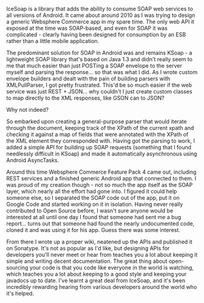 IceSoap is a library that adds the ability to consume SOAP web services to all versions of Android. It came about around 2010 as I was trying to design a generic Websphere Commerce app in my spare time. The only web API it exposed at the time was SOAP-based, and even for SOAP it was complicated - clearly having been designed for consumption by an ESB rather than a little mobile application.

The predominant solution for SOAP in Android was and remains KSoap - a lightweight SOAP library that's based on Java 1.3 and didn't really seem to me that much easier than just POSTing a SOAP envelope to the server myself and parsing the response... so that was what I did. As I wrote custom envelope builders and dealt with the pain of building parsers with XMLPullParser, I got pretty frustrated. This'd be so much easier if the web service was just REST + JSON... why couldn't I just create custom classes to map directly to the XML responses, like GSON can to JSON?

Why not indeed?

So embarked upon creating a general-purpose parser that would iterate through the document, keeping track of the XPath of the current xpath and checking it against a map of fields that were annotated with the XPath of the XML element they corresponded with. Having got the parsing to work, I added a simple API for building up SOAP requests (something that I found needlessly difficult in KSoap) and made it automatically asynchronous using Android AsyncTasks.

Around this time Websphere Commerce Feature Pack 4 came out, including REST services and a finished generic Android app that connected to them. I was proud of my creation though - not so much the app itself as the SOAP layer, which nearly all the effort had gone into. I figured it could help someone else, so I separated the SOAP code out of the app, put it on Google Code and started working on it in isolation. Having never really contributed to Open Source before, I wasn't sure anyone would be interested at all until one day I found that someone had sent me a bug report... turns out that someone had found the nearly undocumented code, cloned it and was using it for his app. Guess there was some interest.

From there I wrote up a proper wiki, neatened up the APIs and published it on Sonatype. It's not as popular as I'd like, but designing APIs for developers you'll never meet or hear from teaches you a lot about keeping it simple and writing decent documentation. The great thing about open-sourcing your code is that you code like everyone in the world is watching, which teaches you a lot about keeping to a good style and keeping your javadocs up to date. I've learnt a great deal from IceSoap, and it's been incredibly rewarding hearing from various developers around the world who it's helped. 